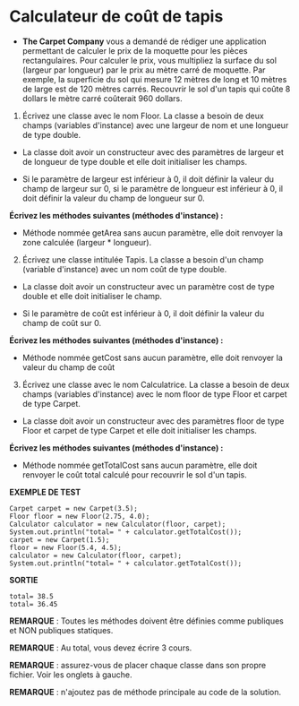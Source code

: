 # Calculateur de coût de tapis

+ **The Carpet Company** vous a demandé de rédiger une application permettant de calculer le prix de la moquette pour les pièces rectangulaires. Pour calculer le prix, vous multipliez la surface du sol (largeur par longueur) par le prix au mètre carré de moquette. Par exemple, la superficie du sol qui mesure 12 mètres de long et 10 mètres de large est de 120 mètres carrés. Recouvrir le sol d'un tapis qui coûte 8 dollars le mètre carré coûterait 960 dollars.

1. Écrivez une classe avec le nom Floor. La classe a besoin de deux champs (variables d'instance) avec une largeur de nom et une longueur de type double.

+ La classe doit avoir un constructeur avec des paramètres de largeur et de longueur de type double et elle doit initialiser les champs.

+ Si le paramètre de largeur est inférieur à 0, il doit définir la valeur du champ de largeur sur 0, si le paramètre de longueur est inférieur à 0, il doit définir la valeur du champ de longueur sur 0.

**Écrivez les méthodes suivantes (méthodes d'instance) :**


+ Méthode nommée getArea sans aucun paramètre, elle doit renvoyer la zone calculée (largeur * longueur).


2. Écrivez une classe intitulée Tapis. La classe a besoin d'un champ (variable d'instance) avec un nom coût de type double.

+ La classe doit avoir un constructeur avec un paramètre cost de type double et elle doit initialiser le champ.

+ Si le paramètre de coût est inférieur à 0, il doit définir la valeur du champ de coût sur 0.

**Écrivez les méthodes suivantes (méthodes d'instance) :**

+ Méthode nommée getCost sans aucun paramètre, elle doit renvoyer la valeur du champ de coût



3. Écrivez une classe avec le nom Calculatrice. La classe a besoin de deux champs (variables d'instance) avec le nom floor de type Floor et carpet de type Carpet.

+ La classe doit avoir un constructeur avec des paramètres floor de type Floor et carpet de type Carpet et elle doit initialiser les champs.

**Écrivez les méthodes suivantes (méthodes d'instance) :**

+ Méthode nommée getTotalCost sans aucun paramètre, elle doit renvoyer le coût total calculé pour recouvrir le sol d'un tapis.



**EXEMPLE DE TEST**

```
Carpet carpet = new Carpet(3.5);
Floor floor = new Floor(2.75, 4.0);
Calculator calculator = new Calculator(floor, carpet);
System.out.println("total= " + calculator.getTotalCost());
carpet = new Carpet(1.5);
floor = new Floor(5.4, 4.5);
calculator = new Calculator(floor, carpet);
System.out.println("total= " + calculator.getTotalCost());
```


**SORTIE**

```
total= 38.5
total= 36.45
```




**REMARQUE** : Toutes les méthodes doivent être définies comme publiques et NON publiques statiques.

**REMARQUE** : Au total, vous devez écrire 3 cours.

**REMARQUE** : assurez-vous de placer chaque classe dans son propre fichier. Voir les onglets à gauche.

**REMARQUE** : n'ajoutez pas de méthode principale au code de la solution.